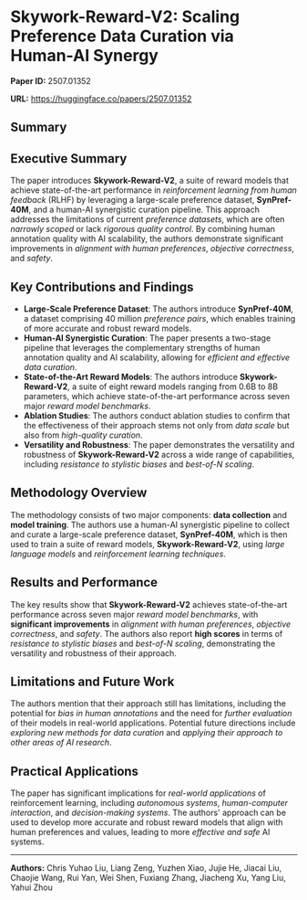 # Skywork-Reward-V2: Scaling Preference Data Curation via Human-AI Synergy

**Paper ID:** 2507.01352

**URL:** https://huggingface.co/papers/2507.01352

## Summary

## Executive Summary
The paper introduces **Skywork-Reward-V2**, a suite of reward models that achieve state-of-the-art performance in *reinforcement learning from human feedback* (RLHF) by leveraging a large-scale preference dataset, **SynPref-40M**, and a human-AI synergistic curation pipeline. This approach addresses the limitations of current *preference datasets*, which are often *narrowly scoped* or lack *rigorous quality control*. By combining human annotation quality with AI scalability, the authors demonstrate significant improvements in *alignment with human preferences*, *objective correctness*, and *safety*.

## Key Contributions and Findings
* **Large-Scale Preference Dataset**: The authors introduce **SynPref-40M**, a dataset comprising 40 million *preference pairs*, which enables training of more accurate and robust reward models.
* **Human-AI Synergistic Curation**: The paper presents a two-stage pipeline that leverages the complementary strengths of human annotation quality and AI scalability, allowing for *efficient and effective data curation*.
* **State-of-the-Art Reward Models**: The authors introduce **Skywork-Reward-V2**, a suite of eight reward models ranging from 0.6B to 8B parameters, which achieve state-of-the-art performance across seven major *reward model benchmarks*.
* **Ablation Studies**: The authors conduct ablation studies to confirm that the effectiveness of their approach stems not only from *data scale* but also from *high-quality curation*.
* **Versatility and Robustness**: The paper demonstrates the versatility and robustness of **Skywork-Reward-V2** across a wide range of capabilities, including *resistance to stylistic biases* and *best-of-N scaling*.

## Methodology Overview
The methodology consists of two major components: **data collection** and **model training**. The authors use a human-AI synergistic pipeline to collect and curate a large-scale preference dataset, **SynPref-40M**, which is then used to train a suite of reward models, **Skywork-Reward-V2**, using *large language models* and *reinforcement learning techniques*.

## Results and Performance
The key results show that **Skywork-Reward-V2** achieves state-of-the-art performance across seven major *reward model benchmarks*, with **significant improvements** in *alignment with human preferences*, *objective correctness*, and *safety*. The authors also report **high scores** in terms of *resistance to stylistic biases* and *best-of-N scaling*, demonstrating the versatility and robustness of their approach.

## Limitations and Future Work
The authors mention that their approach still has limitations, including the potential for *bias in human annotations* and the need for *further evaluation* of their models in real-world applications. Potential future directions include *exploring new methods for data curation* and *applying their approach to other areas of AI research*.

## Practical Applications
The paper has significant implications for *real-world applications* of reinforcement learning, including *autonomous systems*, *human-computer interaction*, and *decision-making systems*. The authors' approach can be used to develop more accurate and robust reward models that align with human preferences and values, leading to more *effective and safe* AI systems.

---

**Authors:** Chris Yuhao Liu, Liang Zeng, Yuzhen Xiao, Jujie He, Jiacai Liu, Chaojie Wang, Rui Yan, Wei Shen, Fuxiang Zhang, Jiacheng Xu, Yang Liu, Yahui Zhou
